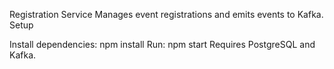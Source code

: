 Registration Service
Manages event registrations and emits events to Kafka.
Setup

Install dependencies: npm install
Run: npm start
Requires PostgreSQL and Kafka.
